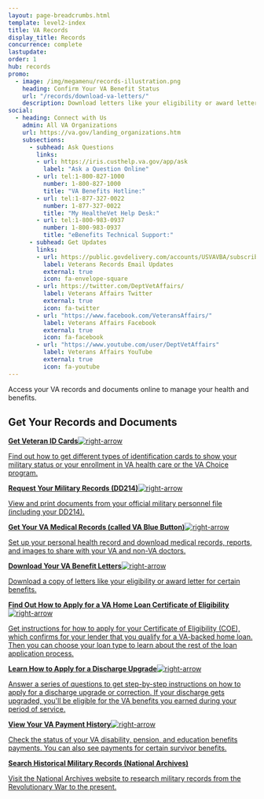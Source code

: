 ```yaml
---
layout: page-breadcrumbs.html
template: level2-index
title: VA Records
display_title: Records
concurrence: complete
lastupdate:
order: 1
hub: records
promo:
  - image: /img/megamenu/records-illustration.png
    heading: Confirm Your VA Benefit Status
    url: "/records/download-va-letters/"
    description: Download letters like your eligibility or award letter for certain benefits.
social:
  - heading: Connect with Us
    admin: All VA Organizations
    url: https://va.gov/landing_organizations.htm
    subsections:
      - subhead: Ask Questions
        links:
        - url: https://iris.custhelp.va.gov/app/ask
          label: "Ask a Question Online"
        - url: tel:1-800-827-1000
          number: 1-800-827-1000
          title: "VA Benefits Hotline:"
        - url: tel:1-877-327-0022
          number: 1-877-327-0022
          title: "My HealtheVet Help Desk:"
        - url: tel:1-800-983-0937
          number: 1-800-983-0937
          title: "eBenefits Technical Support:"
      - subhead: Get Updates
        links:
        - url: https://public.govdelivery.com/accounts/USVAVBA/subscriber/new
          label: Veterans Records Email Updates
          external: true
          icon: fa-envelope-square
        - url: https://twitter.com/DeptVetAffairs/
          label: Veterans Affairs Twitter
          external: true
          icon: fa-twitter
        - url: "https://www.facebook.com/VeteransAffairs/"
          label: Veterans Affairs Facebook
          external: true
          icon: fa-facebook
        - url: "https://www.youtube.com/user/DeptVetAffairs"
          label: Veterans Affairs YouTube
          external: true
          icon: fa-youtube
---
```


<p class="va-introtext">
Access your VA records and documents online to manage your health and benefits.
</p>

<section class='usa-grid'>
  <div class="va-h-ruled--stars"></div>
</section>

<section id="get" class="merger-majorlinks">

  <h2>Get Your Records and Documents</h2>

  <div class="link">
    <a href="/records/get-veteran-id-cards/"><span><b>Get Veteran ID Cards</b><img class="all-link-arrow" src="/img/arrow-right-blue.svg" alt="right-arrow"></span><p class="va-nav-linkslist-description">Find out how to get different types of identification cards to show your military status or your enrollment in VA health care or the VA Choice program.</p></a>

  </div>

  <div class="link">
    <a href="/records/get-military-service-records/"><span><b>Request Your Military Records (DD214)</b><img class="all-link-arrow" src="/img/arrow-right-blue.svg" alt="right-arrow"></span><p class="va-nav-linkslist-description">View and print documents from your official military personnel file (including your DD214).</p></a>

  </div>

  <div class="link">
    <a href="/health-care/get-medical-records/"><span><b>Get Your VA Medical Records (called VA Blue Button)</b><img class="all-link-arrow" src="/img/arrow-right-blue.svg" alt="right-arrow"></span><p class="va-nav-linkslist-description">Set up your personal health record and download medical records, reports, and images to share with your VA and non-VA doctors.</p></a>

  </div>

  <div class="link">
    <a href="/records/download-va-letters/"><span><b>Download Your VA Benefit Letters</b><img class="all-link-arrow" src="/img/arrow-right-blue.svg" alt="right-arrow"></span><p class="va-nav-linkslist-description">Download a copy of letters like your eligibility or award letter for certain benefits.</p></a>

  </div>

  <div class="link">
    <a href="/housing-assistance/home-loans/how-to-apply/"><span><b>Find Out How to Apply for a VA Home Loan Certificate of Eligibility</b><img class="all-link-arrow" src="/img/arrow-right-blue.svg" alt="right-arrow"></span><p class="va-nav-linkslist-description">Get instructions for how to apply for your Certificate of Eligibility (COE), which confirms for your lender that you qualify for a VA-backed home loan. Then you can choose your loan type to learn about the rest of the loan application process.</p></a>

  </div>

  <div class="link">
    <a href="/discharge-upgrade-instructions/"><span><b>Learn How to Apply for a Discharge Upgrade</b><img class="all-link-arrow" src="/img/arrow-right-blue.svg" alt="right-arrow"></span><p class="va-nav-linkslist-description">Answer a series of questions to get step-by-step instructions on how to apply for a discharge upgrade or correction. If your discharge gets upgraded, you'll be eligible for the VA benefits you earned during your period of service.</p></a>

  </div>

  <div class="link">
    <a href="/va-payment-history/"><span><b>View Your VA Payment History</b><img class="all-link-arrow" src="/img/arrow-right-blue.svg" alt="right-arrow"></span><p class="va-nav-linkslist-description">Check the status of your VA disability, pension, and education benefits payments. You can also see payments for certain survivor benefits.</p></a>

  </div>

  <div class="link">
    <a href="https://www.archives.gov/" class="no-external-icon" target="_blank"><span><b>Search Historical Military Records (National Archives)</b><i class="external-link-icon-black"></i></span><p class="va-nav-linkslist-description">Visit the National Archives website to research military records from the Revolutionary War to the present.</p></a>

  </div>

</section>
